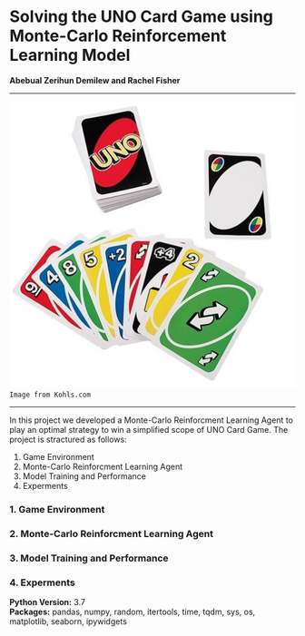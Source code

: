 # Solving the UNO Card Game using Monte-Carlo Reinforcement Learning Model
**Abebual Zerihun Demilew and Rachel Fisher**

***
![UNO Card Game](https://github.com/abebual/monte-carlo-reinforcement-learning-model/blob/main/uno.jpg) 
`Image from Kohls.com`
***

In this project we developed a Monte-Carlo Reinforcment Learning Agent to play an optimal strategy to win a simplified scope of UNO Card Game. The project is stractured as follows:
1. Game Environment 
2. Monte-Carlo Reinforcment Learning Agent 
3. Model Training and Performance 
4. Experments 


### 1. Game Environment 
### 2. Monte-Carlo Reinforcment Learning Agent 
### 3. Model Training and Performance 
### 4. Experments 

**Python Version:** 3.7  
**Packages:** pandas, numpy, random, itertools, time, tqdm, sys, os, matplotlib, seaborn, ipywidgets
